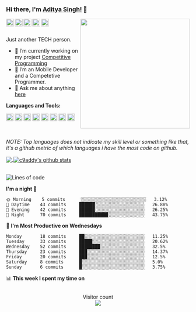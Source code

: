 <div class="bg-gray-dark">

### Hi there, I'm [Aditya Singh!](https://github.com/c9addy/) 👋

<img align="right" width="300px" src="https://avatars.githubusercontent.com/c9addy">

<a href="https://codeforces.com/profile/Addyiwnl">
  <img align="left" alt="Codeforces" width="21px" src="https://image.winudf.com/v2/image/Y29tLlNvZnRUZWNocy5Db2RlRm9yY2VzX2ljb25fMF9jOTA3NjNhMA/icon.png?w=170&fakeurl=1" />
</a>
<a href="https://www.codechef.com/users/c9addy">
  <img align="left" alt="itch.io" width="21px" src="https://pbs.twimg.com/profile_images/1278400799157161985/tAMX00cr_400x400.jpg" />
</a>
<a href="https://www.linkedin.com/in/aditya-singh-ba71a2116/">
  <img align="left" alt="LinkedIn" width="21px" src="https://image.flaticon.com/icons/png/512/174/174857.png" />
</a>
<a href="https://www.instagram.com/c9addy/?hl=en">
  <img align="left" alt="itch.io" width="21px" src="https://raw.githubusercontent.com/c9addy/c9addy/master/assets/instagram.png" />
</a>
<a href="https://www.facebook.com/profile.php?id=100001471824943">
  <img align="left" alt="itch.io" width="21px" src="https://facebookbrand.com/wp-content/uploads/2019/04/f_logo_RGB-Hex-Blue_512.png?w=512&h=512" />
</a>



<br />
<br />

<p> Just another TECH person. </p>

- 🔭 I’m currently working on my project [Competitive Programming](https://github.com/c9addy/Competitive-Programming)
- 🌱 I’m an Mobile Developer and a Competetive Programmer.
- 💬 Ask me about anything [here](https://github.com/c9addy/c9addy/issues)

**Languages and Tools:**

<code><img height="20" src="https://raw.githubusercontent.com/c9addy/c9addy/master/assets/cplusplus.png" title="C++"></code>
<code><img height="20" src="https://raw.githubusercontent.com/c9addy/c9addy/master/assets/python.png" title="Python"></code>
<code><img height="20" src="https://logos-download.com/wp-content/uploads/2016/10/Java_logo.png" title="Java"></code>
<code><img height="20" src="https://raw.githubusercontent.com/c9addy/c9addy/master/assets/git.png" title="Git"></code>
<code><img height="20" src="https://raw.githubusercontent.com/c9addy/c9addy/master/assets/vscode.png" title="VSCode"></code>
<code><img height="20" src="https://raw.githubusercontent.com/c9addy/c9addy/master/assets/mysql.svg" title="Databases"></code>
<code><img height="20" src="https://www.programmingcodex.com/blog/wp-content/uploads/2020/02/99cd34a1082d424c93463878b7d88a8a.png" title="OOPs"></code>
<code><img height="20" src="https://www.lukegerhardt.com/images/blog/vb6-code-stats-add-in/vb6.png" title="VB"></code>

<br />

_NOTE: Top languages does not indicate my skill level or something like that, it's a github metric of which languages i have the most code on github._

<a href="https://gitstats.me/c9addy">
  <img align="center" src="https://github-readme-stats.vercel.app/api/top-langs/?username=c9addy&count_private=true&theme=default&title_color=11ab3a&hide=html,c%23" />
</a>
<a href="https://gitstats.me/c9addy">
  <img align="center" src="https://github-readme-stats.vercel.app/api?username=c9addy&show_icons=true&count_private=true&theme=default&title_color=11ab3a&line_height=33" alt="c9addy's github stats" />
</a>

<!-- <a href="https://c9addy.github.io/Python_Apps/">
  <img align="center" src="https://github-readme-stats.vercel.app/api/pin/?username=c9addy&repo=Python_Apps&theme=default&title_color=11ab3a" />
</a>    
<a href="https://c9addy.github.io/Unity_Gamedevelopment/">
  <img align="center" src="https://github-readme-stats.vercel.app/api/pin/?username=c9addy&repo=Unity_Gamedevelopment&theme=default&title_color=11ab3a" />
</a> -->

<br />
<br />

<!--START_SECTION:waka-->
![Lines of code](https://img.shields.io/badge/From%20Hello%20World%20I've%20written-12500098%20Lines%20of%20code-blue)

**I'm a night 🦉** 

```text
🌞 Morning    5 commits      ░░░░░░░░░░░░░░░░░░░░░░░░░   3.12% 
🌆 Daytime    43 commits     ██████░░░░░░░░░░░░░░░░░░░   26.88% 
🌃 Evening    42 commits     ██████░░░░░░░░░░░░░░░░░░░   26.25% 
🌙 Night      70 commits     ███████████░░░░░░░░░░░░░░   43.75%

```
📅 **I'm Most Productive on Wednesdays** 

```text
Monday       18 commits     ██░░░░░░░░░░░░░░░░░░░░░░░   11.25% 
Tuesday      33 commits     █████░░░░░░░░░░░░░░░░░░░░   20.62% 
Wednesday    52 commits     ████████░░░░░░░░░░░░░░░░░   32.5% 
Thursday     23 commits     ███░░░░░░░░░░░░░░░░░░░░░░   14.37% 
Friday       20 commits     ███░░░░░░░░░░░░░░░░░░░░░░   12.5% 
Saturday     8 commits      █░░░░░░░░░░░░░░░░░░░░░░░░   5.0% 
Sunday       6 commits      █░░░░░░░░░░░░░░░░░░░░░░░░   3.75%

```


📊 **This week I spent my time on** 

```text
```


<!--END_SECTION:waka-->

<p align="center"> 
  Visitor count<br>
  <img src="https://profile-counter.glitch.me/c9addy/count.svg" />
</p>
</div>
